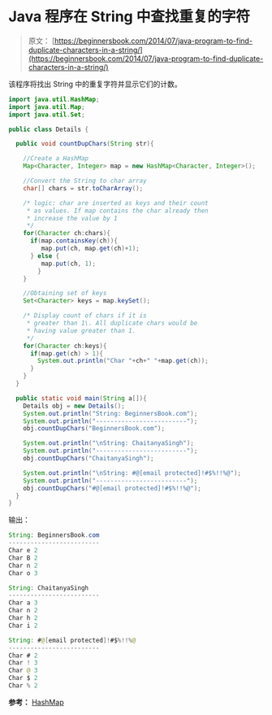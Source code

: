 # Java 程序在 String 中查找重复的字符

> 原文： [https://beginnersbook.com/2014/07/java-program-to-find-duplicate-characters-in-a-string/](https://beginnersbook.com/2014/07/java-program-to-find-duplicate-characters-in-a-string/)

该程序将找出 String 中的重复字符并显示它们的计数。

```java
import java.util.HashMap;
import java.util.Map;
import java.util.Set;

public class Details {

  public void countDupChars(String str){

    //Create a HashMap 
    Map<Character, Integer> map = new HashMap<Character, Integer>(); 

    //Convert the String to char array
    char[] chars = str.toCharArray();

    /* logic: char are inserted as keys and their count
     * as values. If map contains the char already then
     * increase the value by 1
     */
    for(Character ch:chars){
      if(map.containsKey(ch)){
         map.put(ch, map.get(ch)+1);
      } else {
         map.put(ch, 1);
        }
    }

    //Obtaining set of keys
    Set<Character> keys = map.keySet();

    /* Display count of chars if it is
     * greater than 1\. All duplicate chars would be 
     * having value greater than 1.
     */
    for(Character ch:keys){
      if(map.get(ch) > 1){
        System.out.println("Char "+ch+" "+map.get(ch));
      }
    }
  }

  public static void main(String a[]){
    Details obj = new Details();
    System.out.println("String: BeginnersBook.com");
    System.out.println("-------------------------");
    obj.countDupChars("BeginnersBook.com");

    System.out.println("\nString: ChaitanyaSingh");
    System.out.println("-------------------------");
    obj.countDupChars("ChaitanyaSingh");

    System.out.println("\nString: #@[email protected]!#$%!!%@");
    System.out.println("-------------------------");
    obj.countDupChars("#@[email protected]!#$%!!%@");
  }
}
```

输出：

```java
String: BeginnersBook.com
-------------------------
Char e 2
Char B 2
Char n 2
Char o 3

String: ChaitanyaSingh
-------------------------
Char a 3
Char n 2
Char h 2
Char i 2

String: #@[email protected]!#$%!!%@
-------------------------
Char # 2
Char ! 3
Char @ 3
Char $ 2
Char % 2

```

**参考：**
[HashMap](https://beginnersbook.com/2013/12/hashmap-in-java-with-example/ "HashMap in Java with Example")